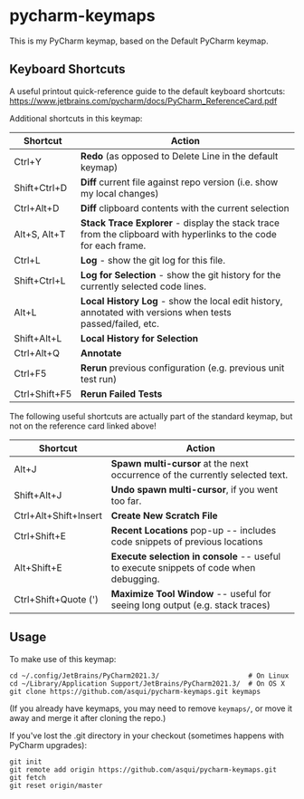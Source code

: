 # pycharm-keymaps

This is my PyCharm keymap, based on the Default PyCharm keymap.


## Keyboard Shortcuts

A useful printout quick-reference guide to the default keyboard shortcuts:
https://www.jetbrains.com/pycharm/docs/PyCharm_ReferenceCard.pdf

Additional shortcuts in this keymap:

| Shortcut          | Action
| ----------------- | ----------------- 
| Ctrl+Y            | **Redo** (as opposed to Delete Line in the default keymap)
| Shift+Ctrl+D      | **Diff** current file against repo version (i.e. show my local changes)
| Ctrl+Alt+D        | **Diff** clipboard contents with the current selection
| Alt+S, Alt+T      | **Stack Trace Explorer** - display the stack trace from the clipboard with hyperlinks to the code for each frame.
| Ctrl+L            | **Log** - show the git log for this file.
| Shift+Ctrl+L      | **Log for Selection** - show the git history for the currently selected code lines.
| Alt+L             | **Local History Log** - show the local edit history, annotated with versions when tests passed/failed, etc.
| Shift+Alt+L       | **Local History for Selection**
| Ctrl+Alt+Q        | **Annotate**
| Ctrl+F5           | **Rerun** previous configuration (e.g. previous unit test run)
| Ctrl+Shift+F5     | **Rerun Failed Tests**

The following useful shortcuts are actually part of the standard keymap, but not on the reference card linked above!

| Shortcut              | Action
| --------------------- | -----------------
| Alt+J                 | **Spawn multi-cursor** at the next occurrence of the currently selected text.
| Shift+Alt+J	        | **Undo spawn multi-cursor**, if you went too far.
| Ctrl+Alt+Shift+Insert | **Create New Scratch File**
| Ctrl+Shift+E          | **Recent Locations** pop-up -- includes code snippets of previous locations
| Alt+Shift+E           | **Execute selection in console** -- useful to execute snippets of code when debugging.
| Ctrl+Shift+Quote (')  | **Maximize Tool Window** -- useful for seeing long output (e.g. stack traces)


## Usage

To make use of this keymap:

	cd ~/.config/JetBrains/PyCharm2021.3/                      # On Linux
	cd ~/Library/Application Support/JetBrains/PyCharm2021.3/  # On OS X
	git clone https://github.com/asqui/pycharm-keymaps.git keymaps

(If you already have keymaps, you may need to remove `keymaps/`, or move it away and merge it after cloning the repo.)

If you've lost the .git directory in your checkout (sometimes happens with PyCharm upgrades):

	git init
	git remote add origin https://github.com/asqui/pycharm-keymaps.git
	git fetch
	git reset origin/master
